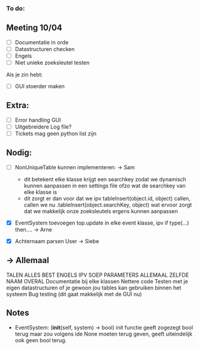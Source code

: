 ### To do:

## Meeting 10/04
- [ ] Documentatie in orde
- [ ] Datastructuren checken
- [ ] Engels
- [ ] Niet unieke zoeksleutel testen
 
Als je zin hebt:
- [ ] GUI stoerder maken
 


## Extra:
-[ ] Error handling GUI
-[ ] Uitgebreidere Log file?
-[ ] Tickets mag geen python list zijn

## Nodig:
- [ ] NonUniqueTable kunnen implementeren: -> Sam
    - dit betekent elke klasse krijgt een searchkey zodat we dynamisch kunnen aanpassen in een settings file ofzo wat de searchkey van elke klasse is
    - dit zorgt er dan voor dat we ipv tableInsert(object.id, object) callen, callen we nu .tableInsert(object.searchKey, object) wat ervoor zorgt dat we makkelijk onze zoeksleutels ergens kunnen aanpassen

- [X] EventSystem toevoegen top.update in elke event klasse, ipv if type(...) then.... -> Arne
- [X] Achternaam parsen User -> Siebe

## -> Allemaal
  TALEN ALLES BEST ENGELS IPV SOEP
  PARAMETERS ALLEMAAL ZELFDE NAAM OVERAL 
  Documentatie bij elke klassen
  Nettere code 
  Testen met je eigen datastructuren of je gewoon jou tables kan gebruiken binnen het systeem
  Bug testing (dit gaat makkelijk met de GUI nu)
  
## Notes
- EventSystem: (__init__(self, system) -> bool) init functie geeft zogezegt bool terug maar zou volgens ide None moeten
terug geven, geeft uiteindelijk ook geen bool terug.